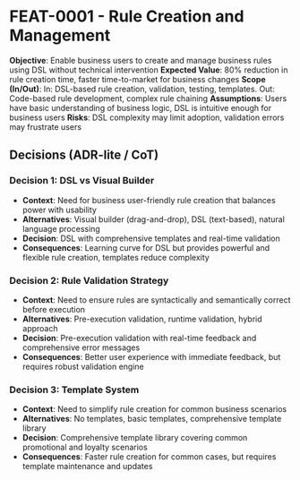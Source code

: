 # FEAT-0001 - Rule Creation and Management

**Objective**: Enable business users to create and manage business rules using DSL without technical intervention
**Expected Value**: 80% reduction in rule creation time, faster time-to-market for business changes
**Scope (In/Out)**: In: DSL-based rule creation, validation, testing, templates. Out: Code-based rule development, complex rule chaining
**Assumptions**: Users have basic understanding of business logic, DSL is intuitive enough for business users
**Risks**: DSL complexity may limit adoption, validation errors may frustrate users

## Decisions (ADR-lite / CoT)

### Decision 1: DSL vs Visual Builder
- **Context**: Need for business user-friendly rule creation that balances power with usability
- **Alternatives**: Visual builder (drag-and-drop), DSL (text-based), natural language processing
- **Decision**: DSL with comprehensive templates and real-time validation
- **Consequences**: Learning curve for DSL but provides powerful and flexible rule creation, templates reduce complexity

### Decision 2: Rule Validation Strategy
- **Context**: Need to ensure rules are syntactically and semantically correct before execution
- **Alternatives**: Pre-execution validation, runtime validation, hybrid approach
- **Decision**: Pre-execution validation with real-time feedback and comprehensive error messages
- **Consequences**: Better user experience with immediate feedback, but requires robust validation engine

### Decision 3: Template System
- **Context**: Need to simplify rule creation for common business scenarios
- **Alternatives**: No templates, basic templates, comprehensive template library
- **Decision**: Comprehensive template library covering common promotional and loyalty scenarios
- **Consequences**: Faster rule creation for common cases, but requires template maintenance and updates
